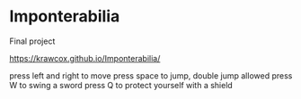 # Imponterabilia
Final project

https://krawcox.github.io/Imponterabilia/

press left and right to move
press space to jump, double jump allowed
press W to swing a sword
press Q to protect yourself with a shield

